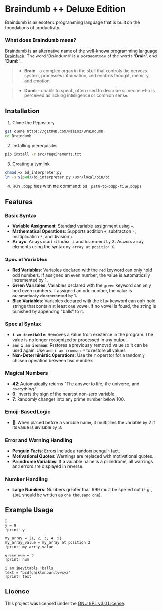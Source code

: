 # Braindumb ++ Deluxe Edition

Braindumb is an esoteric programming language that is built on the foundations of productivity. 

### What does Braindumb mean?

Braindumb is an alternative name of the well-known programming language [Brainfuck](https://en.wikipedia.org/wiki/Brainfuck). The word 'Braindumb' is a portmanteau of the words '**Brain**', and '**Dumb**'.

> - **Brain** - a complex organ in the skull that controls the nervous system, processes information, and enables thought, memory, and emotion

> - **Dumb** - unable to speak, often used to describe someone who is perceived as lacking intelligence or common sense.

## Installation

1. Clone the Repository
```bash
git clone https://github.com/Naainz/Braindumb
cd Braindumb
```

2. Installing prerequisites
```bash
pip install -r src/requirements.txt
```

3. Creating a symlink
```bash
chmod +x bd_interpreter.py
ln -s $(pwd)/bd_interpreter.py /usr/local/bin/bd
```

4. Run `.bdpp` files with the command: `bd {path-to-bdpp-file.bdpp}`

## Features

### Basic Syntax
- **Variable Assignment**: Standard variable assignment using `=`.
- **Mathematical Operations**: Supports addition `+`, subtraction `-`, multiplication `*`, and division `/`.
- **Arrays**: Arrays start at index `-2` and increment by 2. Access array elements using the syntax `my_array at position X`.

### Special Variables

- **Red Variables**: Variables declared with the `red` keyword can only hold odd numbers. If assigned an even number, the value is automatically incremented by 1.
- **Green Variables**: Variables declared with the `green` keyword can only hold even numbers. If assigned an odd number, the value is automatically decremented by 1.
- **Blue Variables**: Variables declared with the `blue` keyword can only hold strings that contain at least one vowel. If no vowel is found, the string is punished by appending "balls" to it.

### Special Syntax

- **`i am inevitable`**: Removes a value from existence in the program. The value is no longer recognized or processed in any output.
- **`and i am ironman`**: Restores a previously removed value so it can be used again. Use `and i am ironman *` to restore all values.
- **Non-Deterministic Operations**: Use the `?` operator for a randomly chosen operation between two numbers.

### Magical Numbers

- **42**: Automatically returns "The answer to life, the universe, and everything."
- **0**: Inverts the sign of the nearest non-zero variable.
- **7**: Randomly changes into any prime number below 100.

### Emoji-Based Logic

- **💩**: When placed before a variable name, it multiplies the variable by 2 if its value is divisible by 3.

### Error and Warning Handling

- **Penguin Facts**: Errors include a random penguin fact.
- **Motivational Quotes**: Warnings are replaced with motivational quotes.
- **Palindrome Variables**: If a variable name is a palindrome, all warnings and errors are displayed in reverse.

### Number Handling

- **Large Numbers**: Numbers greater than 999 must be spelled out (e.g., `1001` should be written as `one thousand one`).

## Example Usage

```plaintext
💩
y = 9
!print! y

my_array = [1, 2, 3, 4, 5]
my_array_value = my_array at position 2
!print! my_array_value

green num = 3
!print! num

i am inevitable 'balls'
text = "bcdfghjklmnpqrstvwxyz"
!print! text
```

## License

This project was licensed under the [GNU GPL v3.0 License](LICENSE).
